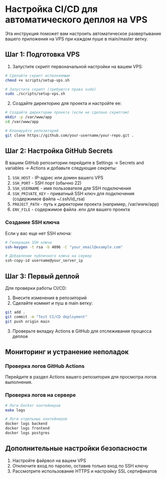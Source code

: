 # Настройка CI/CD для автоматического деплоя на VPS

Эта инструкция поможет вам настроить автоматическое развертывание вашего приложения на VPS при каждом пуше в main/master ветку.

## Шаг 1: Подготовка VPS

1. Запустите скрипт первоначальной настройки на вашем VPS:

```bash
# Сделайте скрипт исполняемым
chmod +x scripts/setup-vps.sh

# Запустите скрипт (требуются права sudo)
sudo ./scripts/setup-vps.sh
```

2. Создайте директорию для проекта и настройте ее:

```bash
# Создайте директорию проекта (если не сделано скриптом)
mkdir -p /var/www/app
cd /var/www/app

# Клонируйте репозиторий
git clone https://github.com/your-username/your-repo.git .
```

## Шаг 2: Настройка GitHub Secrets

В вашем GitHub репозитории перейдите в Settings -> Secrets and variables -> Actions и добавьте следующие секреты:

1. `SSH_HOST` - IP-адрес или домен вашего VPS
2. `SSH_PORT` - SSH порт (обычно 22)
3. `SSH_USERNAME` - имя пользователя для SSH подключения
4. `SSH_PRIVATE_KEY` - приватный SSH ключ для подключения (содержимое файла ~/.ssh/id_rsa)
5. `PROJECT_PATH` - путь к директории проекта (например, /var/www/app)
6. `ENV_FILE` - содержимое файла .env для вашего проекта

### Создание SSH ключа

Если у вас еще нет SSH ключа:

```bash
# Генерация SSH ключа
ssh-keygen -t rsa -b 4096 -C "your_email@example.com"

# Добавление публичного ключа на сервер
ssh-copy-id username@your_server_ip
```

## Шаг 3: Первый деплой

Для проверки работы CI/CD:

1. Внесите изменения в репозиторий
2. Сделайте коммит и пуш в main ветку:

```bash
git add .
git commit -m "Test CI/CD deployment"
git push origin main
```

3. Проверьте вкладку Actions в GitHub для отслеживания процесса деплоя

## Мониторинг и устранение неполадок

### Проверка логов GitHub Actions

Перейдите в раздел Actions вашего репозитория для просмотра логов выполнения.

### Проверка логов на сервере

```bash
# Логи Docker контейнеров
make logs

# Логи отдельных контейнеров
docker logs backend
docker logs frontend
docker logs postgres
```

## Дополнительные настройки безопасности

1. Настройте файрвол на вашем VPS
2. Отключите вход по паролю, оставив только вход по SSH ключу
3. Рассмотрите использование HTTPS и настройку SSL сертификатов 